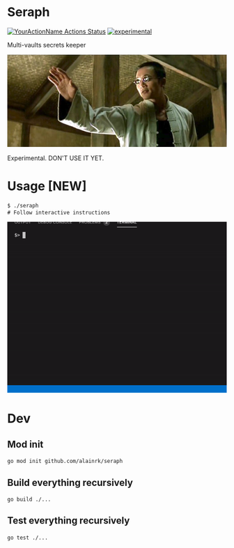 # Seraph
[![YourActionName Actions Status](https://github.com/alainrk/seraph/workflows/Go/badge.svg)](https://github.com/alainrk/seraph/actions)
[![experimental](http://badges.github.io/stability-badges/dist/experimental.svg)](http://github.com/badges/stability-badges)

Multi-vaults secrets keeper

![Seraph Matrix Banner](https://github.com/alainrk/seraph/raw/master/example/matrix.png)

Experimental. DON'T USE IT YET.

# Usage [NEW]
```
$ ./seraph
# Follow interactive instructions
```

![Seraph GIF Example](https://github.com/alainrk/seraph/raw/master/example/seraph.gif)

# Dev
## Mod init
```
go mod init github.com/alainrk/seraph
```

## Build everything recursively
```
go build ./...
```

## Test everything recursively
```
go test ./...
```

